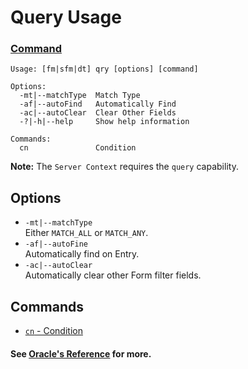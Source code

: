 # Query Usage
### [Command](./cmds.md)
```
Usage: [fm|sfm|dt] qry [options] [command]

Options:
  -mt|--matchType  Match Type
  -af|--autoFind   Automatically Find
  -ac|--autoClear  Clear Other Fields
  -?|-h|--help     Show help information

Commands:
  cn               Condition
```

**Note:** The `Server Context` requires the `query` capability.

## Options
- `-mt|--matchType`  
Either `MATCH_ALL` or `MATCH_ANY`.
- `-af|--autoFine`  
Automatically find on Entry.
- `-ac|--autoClear`  
Automatically clear other Form filter fields.

## Commands
- [`cn` - Condition](./cmd-cn.md)

#### See [Oracle's Reference](https://docs.oracle.com/cd/E53430_01/EOTJC/perform_ais_formsvc_calls.htm#EOTJC144) for more.
